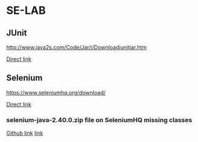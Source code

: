# SE-LAB
## JUnit
http://www.java2s.com/Code/Jar/j/Downloadjunitjar.htm

<a href="http://www.java2s.com/Code/JarDownload/junit/junit.jar.zip">Direct link</a>

## Selenium
https://www.seleniumhq.org/download/

<a href="https://bit.ly/2TlkRyu">Direct link</a>
### selenium-java-2.40.0.zip file on SeleniumHQ missing classes
<a href="https://github.com/seleniumhq/selenium-google-code-issue-archive/issues/7116">Github link</a>
<a href="http://selenium-release.storage.googleapis.com/2.40/selenium-java-2.40.0.zip">link</a>
